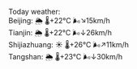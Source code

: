 Today weather:  
Beijing: 🌦 🌡️+22°C 🌬️↘15km/h  
Tianjin: 🌦 🌡️+22°C 🌬️↓26km/h  
Shijiazhuang: ☀️ 🌡️+26°C 🌬️↗11km/h  
Tangshan: 🌦 🌡️+23°C 🌬️↓30km/h  
